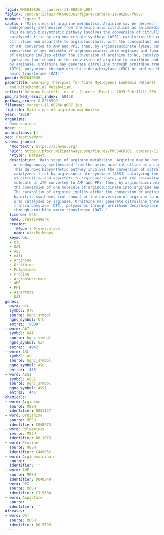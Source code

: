 ```yaml
---
figid: PMC6406361__cancers-11-00260-g007
figlink: /pmc/articles/PMC6406361/figure/cancers-11-00260-f007/
number: Figure 7
caption: 'Main steps of arginine metabolism. Arginine may be derived from diet or
  endogenously synthesized from the amino acid citrulline as an immediate precursor.
  This de novo biosynthetic pathway involves the conversion of citrulline to arginine
  catalyzed: first by arginosuccinate synthase (ASS1) catalyzing the conversion of
  citrulline and aspartate to arginosuccinate, with the concomitant use of one molecule
  of ATP converted to AMP and PPi; then, by arginossuccinate lyase, catalyzing the
  conversion of one molecule of arginosuccinate into arginine and fumarate. The catabolism
  of arginine implies either the conversion of arginine to NO, catalyzed by nitric
  synthases (not shown) or the conversion of arginine to ornithine and urea catalyzed
  by arginase. Ornithine may generate citrulline through ornithine transcarbamylase
  (OTC), polyamines through ornithine decarboxylase (ODC) or proline through ornithine
  amino transferase (OAT).'
pmcid: PMC6406361
papertitle: Emerging Therapies for Acute Myelogenus Leukemia Patients Targeting Apoptosis
  and Mitochondrial Metabolism.
reftext: Germana Castelli, et al. Cancers (Basel). 2019 Feb;11(2):260.
pmc_ranked_result_index: '68438'
pathway_score: 0.8518599
filename: cancers-11-00260-g007.jpg
figtitle: Main steps of arginine metabolism
year: '2019'
organisms:
- Homo sapiens
ndex: ''
annotations: []
seo: CreativeWork
schema-jsonld:
  '@context': https://schema.org/
  '@id': https://pfocr.wikipathways.org/figures/PMC6406361__cancers-11-00260-g007.html
  '@type': Dataset
  description: 'Main steps of arginine metabolism. Arginine may be derived from diet
    or endogenously synthesized from the amino acid citrulline as an immediate precursor.
    This de novo biosynthetic pathway involves the conversion of citrulline to arginine
    catalyzed: first by arginosuccinate synthase (ASS1) catalyzing the conversion
    of citrulline and aspartate to arginosuccinate, with the concomitant use of one
    molecule of ATP converted to AMP and PPi; then, by arginossuccinate lyase, catalyzing
    the conversion of one molecule of arginosuccinate into arginine and fumarate.
    The catabolism of arginine implies either the conversion of arginine to NO, catalyzed
    by nitric synthases (not shown) or the conversion of arginine to ornithine and
    urea catalyzed by arginase. Ornithine may generate citrulline through ornithine
    transcarbamylase (OTC), polyamines through ornithine decarboxylase (ODC) or proline
    through ornithine amino transferase (OAT).'
  license: CC0
  name: CreativeWork
  creator:
    '@type': Organization
    name: WikiPathways
  keywords:
  - OTC
  - OAT
  - ASL
  - ASS1
  - Arginine
  - Ornithine
  - Polyamines
  - Proline
  - Arginosuccinate
  - AMP
  - PPI
  - Aspartate
  - OAT
genes:
- word: OTC
  symbol: OTC
  source: hgnc_symbol
  hgnc_symbol: OTC
  entrez: '5009'
- word: OAT
  symbol: OAT
  source: hgnc_symbol
  hgnc_symbol: OAT
  entrez: '4942'
- word: ASL
  symbol: ASL
  source: hgnc_symbol
  hgnc_symbol: ASL
  entrez: '435'
- word: ASS1
  symbol: ASS1
  source: hgnc_symbol
  hgnc_symbol: ASS1
  entrez: '445'
chemicals:
- word: Arginine
  source: MESH
  identifier: D001127
- word: Ornithine
  source: MESH
  identifier: C008973
- word: Polyamines
  source: MESH
  identifier: D011073
- word: Proline
  source: MESH
  identifier: C489032
- word: Arginosuccinate
  source: ''
  identifier: ''
- word: AMP
  source: MESH
  identifier: D000249
- word: PPI
  source: MESH
  identifier: C119604
- word: Aspartate
  source: ''
  identifier: ''
diseases:
- word: OAT
  source: MESH
  identifier: D015799
---
```

